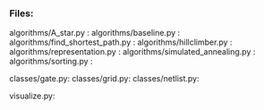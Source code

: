 ### Files:

algorithms/A_star.py : 
algorithms/baseline.py : 
algorithms/find_shortest_path.py : 
algorithms/hillclimber.py : 
algorithms/representation.py : 
algorithms/simulated_annealing.py : 
algorithms/sorting.py : 

classes/gate.py:
classes/grid.py:
classes/netlist.py:

visualize.py:
